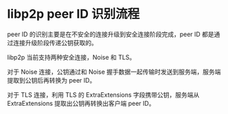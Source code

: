 # libp2p peer ID 识别流程

peer ID 的识别主要是在不安全的连接升级到安全连接阶段完成，peer ID 都是通过连接升级阶段传递公钥获取的。

libp2p 当前支持两种安全连接，Noise 和 TLS。

对于 Noise 连接，公钥通过和 Noise 握手数据一起传输时发送到服务端，服务端提取到公钥后再转换为 peer ID。

对于 TLS 连接，利用 TLS 的 ExtraExtensions 字段携带公钥，服务端从 ExtraExtensions 提取出公钥再转换出客户端 peer ID。